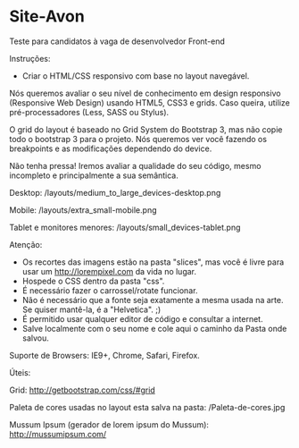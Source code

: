 # Site-Avon

Teste para candidatos à vaga de desenvolvedor Front-end

Instruções:

- Criar o HTML/CSS responsivo com base no layout navegável. 

Nós queremos avaliar o seu nível de conhecimento em design responsivo (Responsive Web Design) usando HTML5, CSS3 e grids. Caso queira, utilize pré-processadores (Less, SASS ou Stylus).

O grid do layout é baseado no Grid System do Bootstrap 3, mas não copie todo o bootstrap 3 para o projeto. Nós queremos ver você fazendo os breakpoints e as modificações dependendo do device. 

Não tenha pressa! Iremos avaliar a qualidade do seu código, mesmo incompleto e principalmente a sua semântica.

Desktop:
/layouts/medium_to_large_devices-desktop.png

Mobile:
/layouts/extra_small-mobile.png

Tablet e monitores menores:
/layouts/small_devices-tablet.png

Atenção:

- Os recortes das imagens estão na pasta "slices", mas você é livre para usar um http://lorempixel.com da vida no lugar.
- Hospede o CSS dentro da pasta "css".
- É necessário fazer o carrossel/rotate funcionar.
- Não é necessário que a fonte seja exatamente a mesma usada na arte. Se quiser mantê-la, é a "Helvetica". ;)
- É permitido usar qualquer editor de código e consultar a internet.
- Salve localmente com o seu nome e cole aqui o caminho da Pasta onde salvou.

Suporte de Browsers: IE9+, Chrome, Safari, Firefox.

Úteis:

Grid:
http://getbootstrap.com/css/#grid

Paleta de cores usadas no layout esta salva na pasta:
/Paleta-de-cores.jpg

Mussum Ipsum (gerador de lorem ipsum do Mussum):
http://mussumipsum.com/
